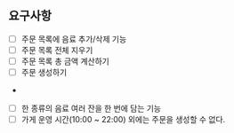 ## 요구사항
 - [ ] 주문 목록에 음료 추가/삭제 기능
 - [ ] 주문 목록 전체 지우기
 - [ ] 주문 목록 총 금액 계산하기
 - [ ] 주문 생성하기
 - 
 - [ ] 한 종류의 음료 여러 잔을 한 번에 담는 기능
 - [ ] 가게 운영 시간(10:00 ~ 22:00) 외에는 주문을 생성할 수 없다.